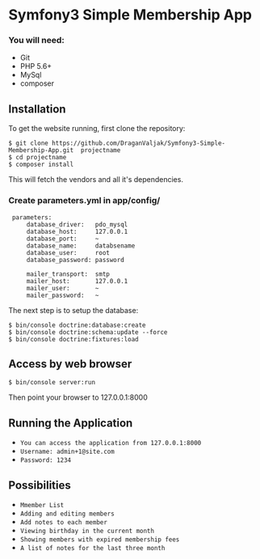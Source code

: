 # Symfony3 Simple Membership App

### You will need:
  * Git 
  * PHP 5.6+
  * MySql
  * composer

## Installation
To get the website running, first clone the repository:

    $ git clone https://github.com/DraganValjak/Symfony3-Simple-Membership-App.git  projectname
    $ cd projectname
	$ composer install

This will fetch the vendors and all it's dependencies.

### Create  parameters.yml in app/config/ ###

     parameters:
         database_driver:   pdo_mysql
         database_host:     127.0.0.1
         database_port:     ~
         database_name:     databsename
         database_user:     root
         database_password: password

         mailer_transport:  smtp
         mailer_host:       127.0.0.1
         mailer_user:       ~
         mailer_password:   ~

The next step is to setup the database:

    $ bin/console doctrine:database:create
    $ bin/console doctrine:schema:update --force
    $ bin/console doctrine:fixtures:load


## Access by web browser
   
    $ bin/console server:run
    

Then point your browser to 127.0.0.1:8000

## Running the Application ##

* `You can access the application from 127.0.0.1:8000`
* `Username: admin+1@site.com`
* `Password: 1234`


## Possibilities ##

* `Mmember List`
* `Adding and editing members`
* `Add notes to each member`
* `Viewing birthday in the current month`
* `Showing members with expired membership fees`
* `A list of notes for the last three month`

